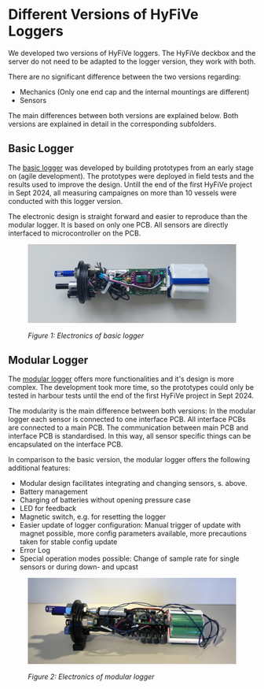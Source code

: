 # Different Versions of HyFiVe Loggers

We developed two versions of HyFiVe loggers. The HyFiVe deckbox and the server do not need to be adapted to the logger version, they work with both.

There are no significant difference between the two versions regarding: 
- Mechanics (Only one end cap and the internal mountings are different)
- Sensors

The main differences between both versions are explained below. Both versions are explained in detail in the corresponding subfolders. 

## Basic Logger
The [basic logger](./01_Basic_Logger/README.md) was developed by building prototypes from an early stage on (agile development). The prototypes were deployed in field tests and the results used to improve the design. Untill the end of the first HyFiVe project in Sept 2024, all measuring campaignes on more than 10 vessels were conducted with this logger version. 

The electronic design is straight forward and easier to reproduce than the modular logger. It is based on only one PCB. All sensors are directly interfaced to microcontroller on the PCB. 

<figure> 
   <img src="media/logger_basic.jpg"  width="1000" title="basic_logger">

   <figurecaption><a name="figure1">*Figure 1:*</a> *Electronics of basic logger*</figurecaption>
</figure>

## Modular Logger
The [modular logger](./02_Modular_Logger/README.md) offers more functionalities and it's design is more complex. The development took more time, so the prototypes could only be tested in harbour tests until the end of the first HyFiVe project in Sept 2024. 

The modularity is the main difference between both versions: In the modular logger each sensor is connected to one interface PCB. All interface PCBs are connected to a main PCB. The communication between main PCB and interface PCB is standardised. In this way, all sensor specific things can be encapsulated on the interface PCB.

In comparison to the basic version, the modular logger offers the following additional features: 
 - Modular design facilitates integrating and changing sensors, s. above.
 - Battery management
 - Charging of batteries without opening pressure case 
 - LED for feedback
 - Magnetic switch, e.g. for resetting the logger
 - Easier update of logger configuration: Manual trigger of update with magnet possible, more config parameters available, more precautions taken for stable config update
 - Error Log
 - Special operation modes possible: Change of sample rate for single sensors or during down- and upcast
 
<figure> 
   <img src="media/logger_modular.jpg"  width="1000" title="modular_logger">

   <figurecaption><a name="figure2">*Figure 2:*</a> *Electronics of modular logger*</figurecaption>
</figure>